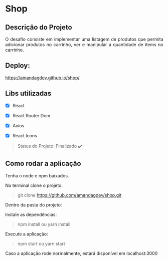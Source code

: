 # Shop

## Descrição do Projeto

<p align="justify">O desafio consiste em implementar uma listagem de produtos que permita adicionar produtos no carrinho, ver e manipular a quantidade de items no carrinho. </p>

## Deploy: 
https://amandagdev.github.io/shop/

## Libs utilizadas 
- [X] React 
- [X] React Router Dom
- [X] Axios
- [X] React Icons


> Status do Projeto: Finalizado :heavy_check_mark:


## Como rodar a aplicação

Tenha o node e npm baixados.

No terminal clone o projeto:
> git clone https://github.com/amandagdev/shop.git

Dentro da pasta do projeto:

Instale as dependências:
> npm install ou yarn install

Execute a aplicação:
> npm start ou yarn start

Caso a aplicação rode normalmente, estará disponível em localhost:3000





